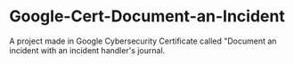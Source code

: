 # Google-Cert-Document-an-Incident
A project made in Google Cybersecurity Certificate called "Document an incident with an incident handler's journal.
